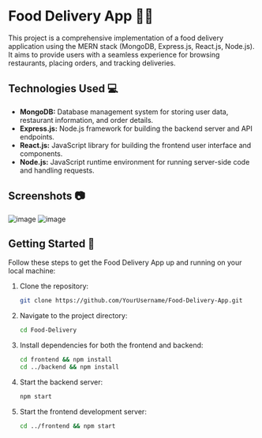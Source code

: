 # Food Delivery App 🍔🚚

This project is a comprehensive implementation of a food delivery application using the MERN stack (MongoDB, Express.js, React.js, Node.js). It aims to provide users with a seamless experience for browsing restaurants, placing orders, and tracking deliveries.

## Technologies Used 💻

- **MongoDB:** Database management system for storing user data, restaurant information, and order details.
- **Express.js:** Node.js framework for building the backend server and API endpoints.
- **React.js:** JavaScript library for building the frontend user interface and components.
- **Node.js:** JavaScript runtime environment for running server-side code and handling requests.

## Screenshots 📷

![image](https://github.com/KiranNegii/Food_Delivery/assets/163193047/132883fb-013f-4ab9-bb03-20181027538c)
![image](https://github.com/KiranNegii/Food_Delivery/assets/163193047/d06c0628-884e-4e4d-ab8e-dfe32e56d3c0)

## Getting Started 🚀

Follow these steps to get the Food Delivery App up and running on your local machine:

1. Clone the repository:
   ```bash
   git clone https://github.com/YourUsername/Food-Delivery-App.git

2. Navigate to the project directory:
   ```bash
   cd Food-Delivery

3. Install dependencies for both the frontend and backend:
   ```bash
   cd frontend && npm install
   cd ../backend && npm install

4. Start the backend server:
   ```bash
   npm start

5. Start the frontend development server:
   ```bash
   cd ../frontend && npm start



